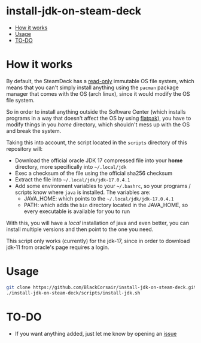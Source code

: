 install-jdk-on-steam-deck
=========================

<!--ts-->
* [How it works](#how-it-works)
* [Usage](#usage)
* [TO-DO](#to-do)
<!--te-->

How it works
============
By default, the SteamDeck has a [read-only][1] immutable OS file system, which means that you can't simply
install anything using the `pacman` package manager that comes with the OS (arch linux), since it would modify
the OS file system.

So in order to install anything outside the Software Center (which installs programs in a way that doesn't affect
the OS by using [flatpak][2]), you have to modify things in you *home* directory, which shouldn't mess up with the OS
and break the system.

Taking this into account, the script located in the `scripts` directory of this repository will:
* Download the official oracle JDK 17 compressed file into your **home** directory, more specifically into `~/.local/jdk`
* Exec a checksum of the file using the official sha256 checksum
* Extract the file into `~/.local/jdk/jdk-17.0.4.1`
* Add some environment variables to your `~/.bashrc`, so your programs / scripts know where `java` is installed.
    The variables are:
    * JAVA_HOME: which points to the `~/.local/jdk/jdk-17.0.4.1`
    * PATH: which adds the `bin` directory located in the JAVA_HOME, so every executable is available for you to run

With this, you will have a *local* installation of java and even better, you can install multiple versions and then point
to the one you need.

This script only works (currently) for the jdk-17, since in order to download jdk-11 from oracle's page requires a login.

Usage
=====
```bash
git clone https://github.com/BlackCorsair/install-jdk-on-steam-deck.git
./install-jdk-on-steam-deck/scripts/install-jdk.sh
```

TO-DO
=====

* If you want anything added, just let me know by opening an [issue][3]

[1]: https://partner.steamgames.com/doc/steamdeck/faq
[2]: https://www.flatpak.org/
[3]: https://github.com/BlackCorsair/install-jdk-on-steam-deck/issues/new